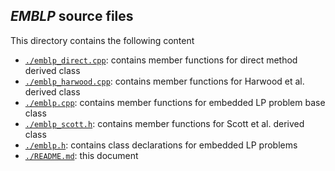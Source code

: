 ## *EMBLP* source files

This directory contains the following content

* [`./emblp_direct.cpp`](./emblp_direct.cpp): contains member functions for
  direct method derived class
* [`./emblp_harwood.cpp`](./emblp_harwood.cpp): contains member functions for
  Harwood et al. derived class
* [`./emblp.cpp`](./emblp.cpp): contains member functions for embedded
  LP problem base class
* [`./emblp_scott.h`](./emblp_scott.h): contains member functions for Scott et
  al. derived class
* [`./emblp.h`](./emblp.h): contains class declarations for embedded LP problems
* [`./README.md`](./README.md): this document


